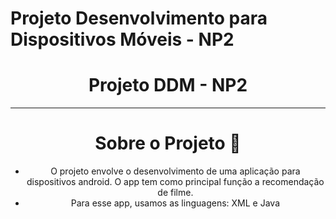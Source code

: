 # Projeto Desenvolvimento para Dispositivos Móveis - NP2

<div align="center">
<h1> Projeto DDM - NP2</h1>
<div>

---

# Sobre o Projeto 📱

- O projeto envolve o desenvolvimento de uma aplicação para dispositivos android. O app tem como principal função a recomendação de filme.
- Para esse app, usamos as linguagens: XML e Java

